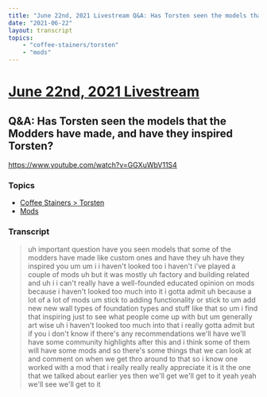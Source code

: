 ```yaml
---
title: "June 22nd, 2021 Livestream Q&A: Has Torsten seen the models that the Modders have made, and have they inspired Torsten?"
date: "2021-06-22"
layout: transcript
topics:
    - "coffee-stainers/torsten"
    - "mods"
---
```

# [June 22nd, 2021 Livestream](../2021-06-22.md)
## Q&A: Has Torsten seen the models that the Modders have made, and have they inspired Torsten?
https://www.youtube.com/watch?v=GGXuWbV11S4

### Topics
* [Coffee Stainers > Torsten](../topics/coffee-stainers/torsten.md)
* [Mods](../topics/mods.md)

### Transcript

> uh important question have you seen models that some of the modders have made like custom ones and have they uh have they inspired you um um i i haven't looked too i haven't i've played a couple of mods uh but it was mostly uh factory and building related and uh i i can't really have a well-founded educated opinion on mods because i haven't looked too much into it i gotta admit uh because a lot of a lot of mods um stick to adding functionality or stick to um add new new wall types of foundation types and stuff like that so um i find that inspiring just to see what people come up with but um generally art wise uh i haven't looked too much into that i really gotta admit but if you i don't know if there's any recommendations we'll have we'll have some community highlights after this and i think some of them will have some mods and so there's some things that we can look at and comment on when we get thro around to that so i know one worked with a mod that i really really really appreciate it is it the one that we talked about earlier yes then we'll get we'll get to it yeah yeah we'll see we'll get to it
